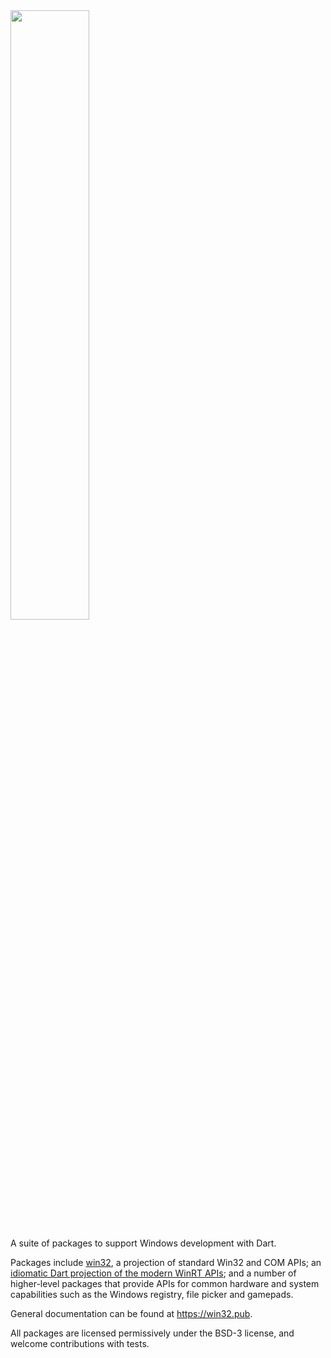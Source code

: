 <img src="https://user-images.githubusercontent.com/2319867/235838660-a82bfdce-aa55-461d-b418-19bd5185b6af.png" width="50%" height="50%">

A suite of packages to support Windows development with Dart.

Packages include [win32](https://github.com/dart-windows/win32), a projection of
standard Win32 and COM APIs; an [idiomatic Dart projection of the modern WinRT
APIs](https://github.com/dart-windows/dartwinrt); and a number of 
higher-level packages that provide APIs for common
hardware and system capabilities such as the Windows registry, file picker and
gamepads.

General documentation can be found at https://win32.pub.

All packages are licensed permissively under the BSD-3 license, and welcome
contributions with tests.
